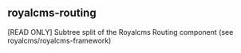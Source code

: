 ## royalcms-routing

[READ ONLY] Subtree split of the Royalcms Routing component (see royalcms/royalcms-framework)